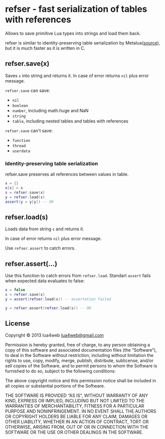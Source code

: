 # refser - fast serialization of tables with references

Allows to save primitive Lua types into strings and load them back. 

refser is similar to identity-preserving table serialization by Metalua([source](https://github.com/fab13n/metalua/blob/no-dll/src/lib/serialize.lua)), but it is much faster as it is written in C. 

## refser.save(x)

Saves `x` into string and returns it. 
In case of error returns `nil` plus error message. 

`refser.save` can save: 

* `nil`
* `boolean`
* `number`, including math.huge and NaN
* `string`
* `table`, including nested tables and tables with references

`refser.save` can't save:

* `function`
* `thread`
* `userdata`

### Identity-preserving table serialization

refser.save preserves all references between values in table. 

```lua
x = {}
x[x] = x
s = refser.save(x)
y = refser.load(s)
assert(y = y[y]) -- OK
```
	
## refser.load(s)

Loads data from string `s` and returns it. 

In case of error returns `nil` plus error message. 

Use `refser.assert` to catch errors. 

## refser.assert(...)

Use this function to catch errors from `refser.load`. 
Standart `assert` fails when expected data evaluates to false:

```lua
x = false
s = refser.save(x)
y = assert(refser.load(s)) -- assertation failed

y = refser.assert(refser.load(s)) -- OK
```

## License

Copyright © 2013 lua4web <lua4web@gmail.com>

Permission is hereby granted, free of charge, to any person obtaining a copy of this software and associated documentation files (the “Software”), to deal in the Software without restriction, including without limitation the rights to use, copy, modify, merge, publish, distribute, sublicense, and/or sell copies of the Software, and to permit persons to whom the Software is furnished to do so, subject to the following conditions:

The above copyright notice and this permission notice shall be included in all copies or substantial portions of the Software.

THE SOFTWARE IS PROVIDED “AS IS”, WITHOUT WARRANTY OF ANY KIND, EXPRESS OR IMPLIED, INCLUDING BUT NOT LIMITED TO THE WARRANTIES OF MERCHANTABILITY, FITNESS FOR A PARTICULAR PURPOSE AND NONINFRINGEMENT. IN NO EVENT SHALL THE AUTHORS OR COPYRIGHT HOLDERS BE LIABLE FOR ANY CLAIM, DAMAGES OR OTHER LIABILITY, WHETHER IN AN ACTION OF CONTRACT, TORT OR OTHERWISE, ARISING FROM, OUT OF OR IN CONNECTION WITH THE SOFTWARE OR THE USE OR OTHER DEALINGS IN THE SOFTWARE. 
